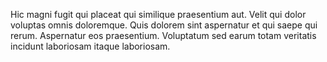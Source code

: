 Hic magni fugit qui placeat qui similique praesentium aut. Velit qui dolor voluptas omnis doloremque. Quis dolorem sint aspernatur et qui saepe qui rerum. Aspernatur eos praesentium. Voluptatum sed earum totam veritatis incidunt laboriosam itaque laboriosam.